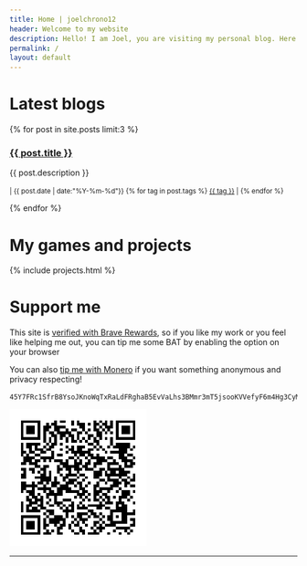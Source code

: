 ```yaml
---
title: Home | joelchrono12
header: Welcome to my website
description: Hello! I am Joel, you are visiting my personal blog. Here you can see some of my thoughts and ramblings about tech, gaming and my hobbies. I hope you enjoy your visit!
permalink: /
layout: default
---
```


# Latest blogs

{% for post in site.posts limit:3 %}
<h3><a href="{{ post.url }}"> {{ post.title }}</a></h3>
<p>{{ post.description }}</p>
<p> <small>| {{ post.date | date:"%Y-%m-%d"}}
{% for tag in post.tags %}
<a href="/tags/{{ tag }}">{{ tag }}</a> |
{% endfor %}
</small></p>
{% endfor %} 

# My games and projects

{% include projects.html %}

# Support me

This site is [verified with Brave Rewards](https://brave.com/), so if you like my work or you feel like helping me out, you can tip me some BAT by enabling the option on your browser

You can also [tip me with Monero](https://getmonero.org) if you want something anonymous and privacy respecting!

```
45Y7FRc1SfrB8YsoJKnoWqTxRaLdFRghaB5EvVaLhs3BMmr3mT5jsooKVVefyF6m4Hg3CyM24q7Ck6TrnbhWmmEMLVJmc1e
```
![Monero QR Code](./assets/img/monero)

***
